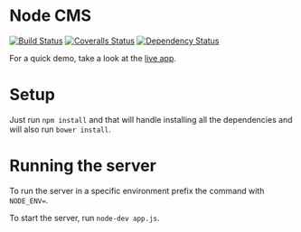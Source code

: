 Node CMS
=======

[![Build Status][travis-image]][travis-url] [![Coveralls Status][coveralls-image]][coveralls-url] [![Dependency Status][daviddm-url]][daviddm-image]

For a quick demo, take a look at the [live app](http://nodecms.herokuapp.com).

# Setup

Just run `npm install` and that will handle installing all the dependencies and will also run `bower install`.

# Running the server

To run the server in a specific environment prefix the command with `NODE_ENV=`.

To start the server, run `node-dev app.js`.

[npm-image]: https://badge.fury.io/js/generator-kirby.png
[npm-url]: https://npmjs.org/package/generator-kirby

[travis-image]: https://travis-ci.org/ilanbiala/node-cms.svg?branch=master
[travis-url]: https://travis-ci.org/ilanbiala/node-cms

[coveralls-image]: https://coveralls.io/repos/ilanbiala/node-cms/badge.png?branch=master
[coveralls-url]: https://coveralls.io/r/ilanbiala/node-cms?branch=master

[daviddm-image]: https://david-dm.org/ilanbiala/node-cms
[daviddm-url]: https://david-dm.org/ilanbiala/node-cms.png?theme=shields.io
